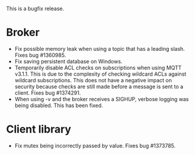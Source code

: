 <!--
.. title: Version 1.3.5 released
.. slug: version-1-3-5-released
.. date: 2014-10-08 23:23:22
.. tags: Releases
.. category:
.. link:
.. description:
.. type: text
-->

This is a bugfix release.

# Broker

 * Fix possible memory leak when using a topic that has a leading slash. Fixes
   bug #1360985.
 * Fix saving persistent database on Windows.
 * Temporarily disable ACL checks on subscriptions when using MQTT v3.1.1. This
   is due to the complexity of checking wildcard ACLs against wildcard
   subscriptions. This does not have a negative impact on security because
   checks are still made before a message is sent to a client. Fixes bug
   #1374291.
 * When using -v and the broker receives a SIGHUP, verbose logging was being
   disabled. This has been fixed.

# Client library

 * Fix mutex being incorrectly passed by value. Fixes bug #1373785.
